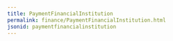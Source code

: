 ```yaml
---
title: PaymentFinancialInstitution
permalink: finance/PaymentFinancialInstitution.html
jsonid: paymentfinancialinstitution
---
```

